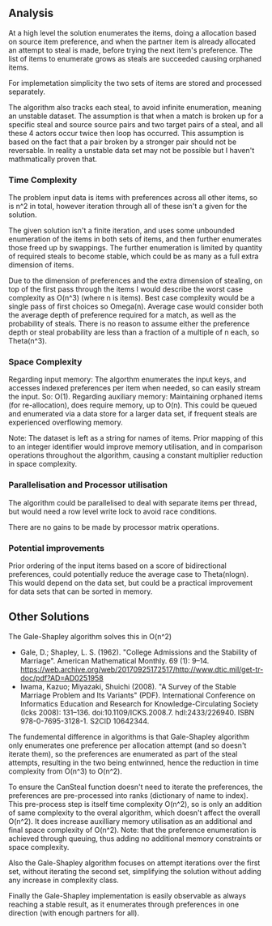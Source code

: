 Analysis
---

At a high level the solution enumerates the items, doing a allocation based on source item preference, 
and when the partner item is already allocated an attempt to steal is made, before trying the next item's 
preference. The list of items to enumerate grows as steals are succeeded causing orphaned items.

For implemetation simplicity the two sets of items are stored and processed separately.

The algorithm also tracks each steal, to avoid infinite enumeration, meaning an unstable dataset. The 
assumption is that when a match is broken up for a specific steal and source source pairs and two target pairs 
of a steal, and all these 4 actors occur twice then loop has occurred. This assumption is based on the fact that
a pair broken by a stronger pair should not be reversable. In reality a unstable data set may not be possible
but I haven't mathmatically proven that.

### Time Complexity

The problem input data is items with preferences across all other items, so is n^2 in total, however iteration 
through all of these isn't a given for the solution.

The given solution isn't a finite iteration, and uses some unbounded enumeration of the items in both sets of items, 
and then further enumerates those freed up by swappings. The further enumeration is limited by quantity of
required steals to become stable, which could be as many as a full extra dimension of items.

Due to the dimension of preferences and the extra dimension of stealing, on top of the first pass through the items I 
would describe the worst case complexity as O(n^3) (where n is items). Best case complexity would be a single pass 
of first choices so Omega(n). Average case would consider both the average depth of preference required for a match, 
as well as the probability of steals. There is no reason to assume either the preference depth or steal probability 
are less than a fraction of a multiple of n each, so Theta(n^3).

### Space Complexity

Regarding input memory: The algorthm enumerates the input keys, and accesses indexed preferences per item when needed, so can easily stream the 
input. So: O(1).
Regarding auxiliary memory: Maintaining orphaned items (for re-allocation), does require memory, up to O(n). This could be queued and enumerated via a data store for
a larger data set, if frequent steals are experienced overflowing memory.

Note: The dataset is left as a string for names of items. Prior mapping of this to an integer identifier would improve memory utilisation, and in comparison operations throughout the algorithm, causing a constant multiplier reduction in space complexity.  

### Parallelisation and Processor utilisation

The algorithm could be parallelised to deal with separate items per thread, but would need a row level write lock to avoid race conditions.

There are no gains to be made by processor matrix operations.

### Potential improvements

Prior ordering of the input items based on a score of bidirectional preferences, could potentially reduce the average case to Theta(nlogn). This would depend on the
data set, but could be a practical improvement for data sets that can be sorted in memory.

Other Solutions
---

The Gale-Shapley algorithm solves this in O(n^2)
- Gale, D.; Shapley, L. S. (1962). "College Admissions and the Stability of Marriage". American Mathematical Monthly. 
69 (1): 9–14. https://web.archive.org/web/20170925172517/http://www.dtic.mil/get-tr-doc/pdf?AD=AD0251958
-  Iwama, Kazuo; Miyazaki, Shuichi (2008). "A Survey of the Stable Marriage Problem and Its Variants" (PDF). 
International Conference on Informatics Education and Research for Knowledge-Circulating Society (Icks 2008): 
131–136. doi:10.1109/ICKS.2008.7. hdl:2433/226940. ISBN 978-0-7695-3128-1. S2CID 10642344.

The fundemental difference in algorithms is that Gale-Shapley algorithm only enumerates one preference per allocation attempt
(and so doesn't iterate them), so the preferences are enumerated as part of the steal attempts, resulting in the two being entwinned, 
hence the reduction in time complexity from O(n^3) to O(n^2). 

To ensure the CanSteal function doesn't need to iterate the preferences, the preferences are pre-processed into ranks (dictionary of name to 
index). This pre-process step is itself time complexity O(n^2), so is only an addition of same complexity to the overal algorithm, which doesn't affect the overall
O(n^2). It does increase auxilliary memory utilisation as an additional and final space complexity of O(n^2).
Note: that the preference enumeration is achieved through queuing, thus adding no additional memory constraints or space complexity.

Also the Gale-Shapley algorithm focuses on attempt iterations over the first set, without iterating the second set, simplifying the 
solution without adding any increase in complexity class.

Finally the Gale-Shapley implementation is easily observable as always reaching a stable result, as it enumerates through preferences in one direction (with enough partners for all).